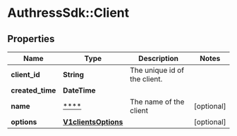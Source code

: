 # AuthressSdk::Client

## Properties
Name | Type | Description | Notes
------------ | ------------- | ------------- | -------------
**client_id** | **String** | The unique id of the client. | 
**created_time** | **DateTime** |  | 
**name** | [****](.md) | The name of the client | [optional] 
**options** | [**V1clientsOptions**](V1clientsOptions.md) |  | [optional] 

